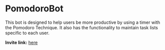 ﻿# PomodoroBot
 This bot is designed to help users be more productive by using a timer with the Pomodoro Technique. It also has the functionality to maintain task lists specific to each user.
 
**Invite link:** [here](https://discord.com/api/oauth2/authorize?client_id=909195178538041384&permissions=8&scope=bot)

